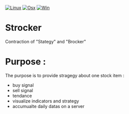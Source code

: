 [![Linux](https://github.com/aiekick/Strocker/actions/workflows/Linux.yml/badge.svg)](https://github.com/aiekick/Strocker/actions/workflows/Linux.yml)
[![Osx](https://github.com/aiekick/Strocker/actions/workflows/Osx.yml/badge.svg)](https://github.com/aiekick/Strocker/actions/workflows/Osx.yml)
[![Win](https://github.com/aiekick/Strocker/actions/workflows/Win.yml/badge.svg)](https://github.com/aiekick/Strocker/actions/workflows/Win.yml)

# Strocker

Contraction of "Stategy" and "Brocker"

# Purpose :

The purpose is to provide stragegy about one stock item :
- buy signal
- sell signal
- tendance
- visualize indicators and strategy
- accumualte daily datas on a server 


